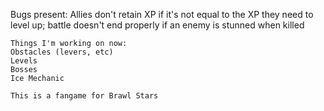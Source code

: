 Bugs present:
Allies don't retain XP if it's not equal to the XP they need to level up; battle doesn't end properly if an enemy is stunned when killed
```
Things I'm working on now:
Obstacles (levers, etc)
Levels
Bosses
Ice Mechanic
```
```
This is a fangame for Brawl Stars
```
